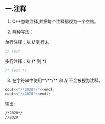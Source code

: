 ## 一.注释
1. C++忽略注释,并把每个注释都视为一个空格。

2. 两种写法：

单行注释：从 **//** 到行末
```c++
// Test
```
多行注释：从 **/\*** 到 **\*/**
```c++
/* Test */
```
3.	在字符串中使用**/\*\*/**	和 **//** 不会被视为注释。
```c++
cout<<"/*2020*/"<<endl;
cout<<"//2020"<<endl;
```
输出:
```
/*2020*/
//2020
```
